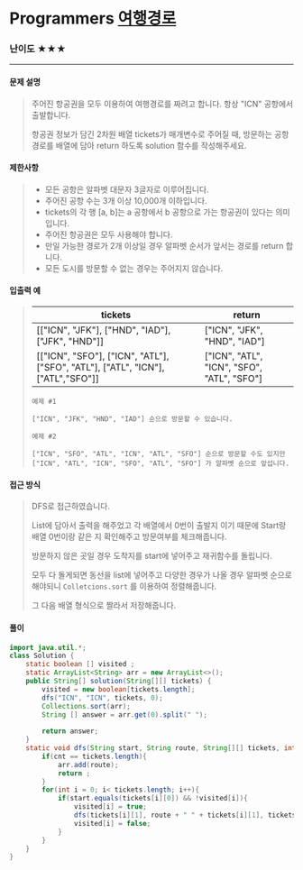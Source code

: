 # Programmers [여행경로](https://school.programmers.co.kr/learn/courses/30/lessons/43164)

### 난이도 ★★★

---

#### 문제 설명

> 주어진 항공권을 모두 이용하여 여행경로를 짜려고 합니다. 항상 "ICN" 공항에서 출발합니다.
>
> 항공권 정보가 담긴 2차원 배열 tickets가 매개변수로 주어질 때, 방문하는 공항 경로를 배열에 담아 return 하도록 solution 함수를 작성해주세요.



#### 제한사항

>- 모든 공항은 알파벳 대문자 3글자로 이루어집니다.
>- 주어진 공항 수는 3개 이상 10,000개 이하입니다.
>- tickets의 각 행 [a, b]는 a 공항에서 b 공항으로 가는 항공권이 있다는 의미입니다.
>- 주어진 항공권은 모두 사용해야 합니다.
>- 만일 가능한 경로가 2개 이상일 경우 알파벳 순서가 앞서는 경로를 return 합니다.
>- 모든 도시를 방문할 수 없는 경우는 주어지지 않습니다.



#### 입출력 예

> | tickets                                                      | return                                     |
> | ------------------------------------------------------------ | ------------------------------------------ |
> | [["ICN", "JFK"], ["HND", "IAD"], ["JFK", "HND"]]             | ["ICN", "JFK", "HND", "IAD"]               |
> | [["ICN", "SFO"], ["ICN", "ATL"], ["SFO", "ATL"], ["ATL", "ICN"], ["ATL","SFO"]] | ["ICN", "ATL", "ICN", "SFO", "ATL", "SFO"] |
>
> ```
> 예제 #1
> 
> ["ICN", "JFK", "HND", "IAD"] 순으로 방문할 수 있습니다.
> 
> 예제 #2
> 
> ["ICN", "SFO", "ATL", "ICN", "ATL", "SFO"] 순으로 방문할 수도 있지만 ["ICN", "ATL", "ICN", "SFO", "ATL", "SFO"] 가 알파벳 순으로 앞섭니다.
> ```

#### 접근 방식

> DFS로 접근하였습니다.
>
> List에 담아서 출력을 해주었고 각 배열에서 0번이 출발지 이기 때문에 Start랑 배열 0번이랑 같은 지 확인해주고 방문여부를 체크해줍니다.
>
> 방문하지 않은 곳일 경우 도착지를 start에 넣어주고 재귀함수를 돌립니다.
>
> 모두 다 돌게되면 동선을 list에 넣어주고 다양한 경우가 나올 경우 알파벳 순으로 해야되니 `Colletcions.sort` 를 이용하여 정렬해줍니다.
>
> 그 다음 배열 형식으로 짤라서 저장해줍니다.

#### 풀이

```java
import java.util.*;
class Solution {
    static boolean [] visited ;
    static ArrayList<String> arr = new ArrayList<>();
    public String[] solution(String[][] tickets) {
        visited = new boolean[tickets.length];
        dfs("ICN", "ICN", tickets, 0);
        Collections.sort(arr);
        String [] answer = arr.get(0).split(" ");
        
        return answer;
    }
    static void dfs(String start, String route, String[][] tickets, int cnt){
        if(cnt == tickets.length){
            arr.add(route);
            return ;
        }
        for(int i = 0; i< tickets.length; i++){
            if(start.equals(tickets[i][0]) && !visited[i]){
                visited[i] = true;
                dfs(tickets[i][1], route + " " + tickets[i][1], tickets, cnt+1);
                visited[i] = false;
            }
        }
    }
}
```

